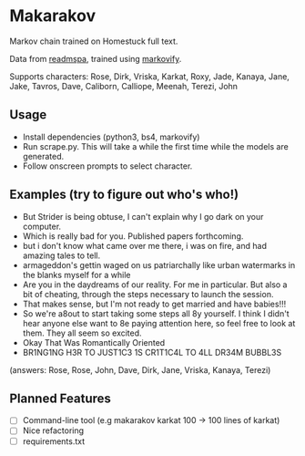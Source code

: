 # Makarakov
Markov chain trained on Homestuck full text.

Data from [readmspa](http://readmspa.org/search/search=6.html), trained using [markovify](https://github.com/jsvine/markovify).

Supports characters: Rose, Dirk, Vriska, Karkat, Roxy, Jade, Kanaya, Jane, Jake, Tavros, Dave, Caliborn, Calliope, Meenah, Terezi, John


## Usage
* Install dependencies (python3, bs4, markovify)
* Run scrape.py. This will take a while the first time while the models are generated. 
* Follow onscreen prompts to select character.


## Examples (try to figure out who's who!)
* But Strider is being obtuse, I can't explain why I go dark on your computer.
* Which is really bad for you. Published papers forthcoming.
* but i don't know what came over me there, i was on fire, and had amazing tales to tell.
* armageddon's gettin waged on us patriarchally like urban watermarks in the blanks myself for a while
* Are you in the daydreams of our reality. For me in particular. But also a bit of cheating, through the steps necessary to launch the session.
* That makes sense, but I'm not ready to get married and have babies!!!
* So we're a8out to start taking some steps all 8y yourself. I think I didn't hear anyone else want to 8e paying attention here, so feel free to look at them. They all seem so excited.
* Okay That Was Romantically Oriented
* BR1NG1NG H3R TO JUST1C3 1S CR1T1C4L TO 4LL DR34M BUBBL3S


(answers: Rose, Rose, John, Dave, Dirk, Jane, Vriska, Kanaya, Terezi)



## Planned Features
- [ ] Command-line tool (e.g makarakov karkat 100 -> 100 lines of karkat)
- [ ] Nice refactoring
- [ ] requirements.txt
